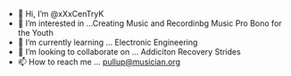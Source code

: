 - 👋 Hi, I’m @xXxCenTryK
- 👀 I’m interested in ...Creating Music and Recordinbg Music Pro Bono for the Youth
- 🌱 I’m currently learning ... Electronic Engineering
- 💞️ I’m looking to collaborate on ... Addiciton Recovery Strides
- 📫 How to reach me ... pullup@musician.org

<!---
xXxCenTryK/xXxCenTryK is a ✨ special ✨ repository because its `README.md` (this file) appears on your GitHub profile.
You can click the Preview link to take a look at your changes.
--->

